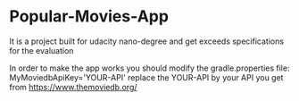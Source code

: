# Popular-Movies-App
It is a project built for udacity nano-degree and get exceeds specifications for the evaluation

In order to make the app works you should modify the gradle.properties file:
MyMoviedbApiKey='YOUR-API'
replace the YOUR-API by your API you get from https://www.themoviedb.org/
